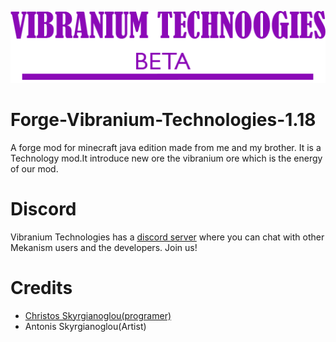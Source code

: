 ![Vibranium Technologies](logo.png)


# Forge-Vibranium-Technologies-1.18

A forge mod for minecraft java edition made from me and my brother. It is a Technology mod.It introduce new ore the vibranium ore which is the energy of our mod.




# Discord #

Vibranium Technologies has a [discord server](https://discord.gg/yxruKHp9Sh) where you can chat with other Mekanism users and the developers. Join us!

# Credits #

* [Christos Skyrgianoglou(programer)](https://github.com/ChrisSkyr)
* Antonis Skyrgianoglou(Artist)
